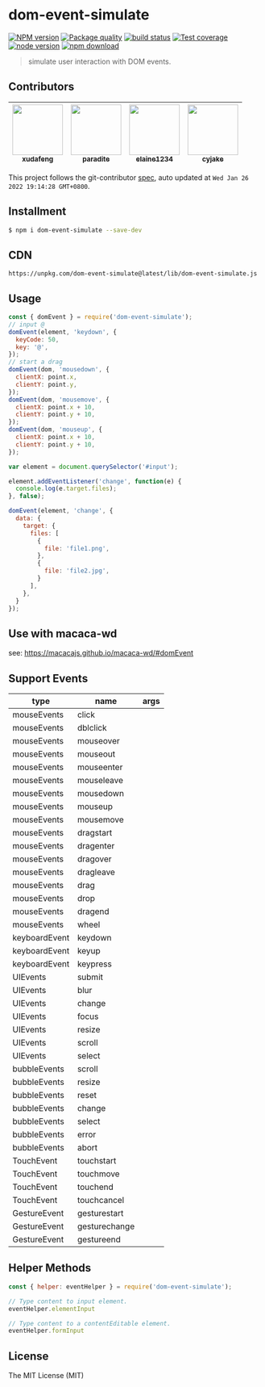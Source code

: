 # dom-event-simulate

[![NPM version][npm-image]][npm-url]
[![Package quality][quality-image]][quality-url]
[![build status][travis-image]][travis-url]
[![Test coverage][coveralls-image]][coveralls-url]
[![node version][node-image]][node-url]
[![npm download][download-image]][download-url]

[npm-image]: https://img.shields.io/npm/v/dom-event-simulate.svg
[npm-url]: https://npmjs.org/package/dom-event-simulate
[quality-image]: https://packagequality.com/shield/dom-event-simulate.svg
[quality-url]: https://packagequality.com/#?package=dom-event-simulate
[travis-image]: https://img.shields.io/travis/macacajs/dom-event-simulate.svg
[travis-url]: https://travis-ci.org/macacajs/dom-event-simulate
[coveralls-image]: https://img.shields.io/coveralls/macacajs/dom-event-simulate.svg
[coveralls-url]: https://coveralls.io/r/macacajs/dom-event-simulate?branch=master
[node-image]: https://img.shields.io/badge/node.js-%3E=_8-green.svg
[node-url]: http://nodejs.org/download/
[download-image]: https://img.shields.io/npm/dm/dom-event-simulate.svg
[download-url]: https://npmjs.org/package/dom-event-simulate

> simulate user interaction with DOM events.

<!-- GITCONTRIBUTOR_START -->

## Contributors

|[<img src="https://avatars.githubusercontent.com/u/1011681?v=4" width="100px;"/><br/><sub><b>xudafeng</b></sub>](https://github.com/xudafeng)<br/>|[<img src="https://avatars.githubusercontent.com/u/1209810?v=4" width="100px;"/><br/><sub><b>paradite</b></sub>](https://github.com/paradite)<br/>|[<img src="https://avatars.githubusercontent.com/u/8325822?v=4" width="100px;"/><br/><sub><b>elaine1234</b></sub>](https://github.com/elaine1234)<br/>|[<img src="https://avatars.githubusercontent.com/u/252317?v=4" width="100px;"/><br/><sub><b>cyjake</b></sub>](https://github.com/cyjake)<br/>|
| :---: | :---: | :---: | :---: |


This project follows the git-contributor [spec](https://github.com/xudafeng/git-contributor), auto updated at `Wed Jan 26 2022 19:14:28 GMT+0800`.

<!-- GITCONTRIBUTOR_END -->

## Installment

```bash
$ npm i dom-event-simulate --save-dev
```

## CDN

```
https://unpkg.com/dom-event-simulate@latest/lib/dom-event-simulate.js
```

## Usage

```javascript
const { domEvent } = require('dom-event-simulate');
// input @
domEvent(element, 'keydown', {
  keyCode: 50,
  key: '@',
});
// start a drag
domEvent(dom, 'mousedown', {
  clientX: point.x,
  clientY: point.y,
});
domEvent(dom, 'mousemove', {
  clientX: point.x + 10,
  clientY: point.y + 10,
});
domEvent(dom, 'mouseup', {
  clientX: point.x + 10,
  clientY: point.y + 10,
});
```

```javascript
var element = document.querySelector('#input');

element.addEventListener('change', function(e) {
  console.log(e.target.files);
}, false);

domEvent(element, 'change', {
  data: {
    target: {
      files: [
        {
          file: 'file1.png',
        },
        {
          file: 'file2.jpg',
        }
      ],
    },
  }
});
```

## Use with macaca-wd

see: https://macacajs.github.io/macaca-wd/#domEvent

## Support Events

| type | name | args |
| --- | --- | --- |
| mouseEvents | click | |
| mouseEvents | dblclick | |
| mouseEvents | mouseover | |
| mouseEvents | mouseout | |
| mouseEvents | mouseenter | |
| mouseEvents | mouseleave | |
| mouseEvents | mousedown | |
| mouseEvents | mouseup | |
| mouseEvents | mousemove | |
| mouseEvents | dragstart | |
| mouseEvents | dragenter | |
| mouseEvents | dragover | |
| mouseEvents | dragleave | |
| mouseEvents | drag | |
| mouseEvents | drop | |
| mouseEvents | dragend | |
| mouseEvents | wheel | |
| keyboardEvent | keydown | |
| keyboardEvent | keyup | |
| keyboardEvent | keypress | |
| UIEvents | submit | |
| UIEvents | blur | |
| UIEvents | change | |
| UIEvents | focus | |
| UIEvents | resize | |
| UIEvents | scroll | |
| UIEvents | select | |
| bubbleEvents | scroll | |
| bubbleEvents | resize | |
| bubbleEvents | reset | |
| bubbleEvents | change | |
| bubbleEvents | select | |
| bubbleEvents | error | |
| bubbleEvents | abort | |
| TouchEvent | touchstart | |
| TouchEvent | touchmove | |
| TouchEvent | touchend | |
| TouchEvent | touchcancel | |
| GestureEvent | gesturestart | |
| GestureEvent | gesturechange | |
| GestureEvent | gestureend | |

## Helper Methods

```javascript
const { helper: eventHelper } = require('dom-event-simulate');

// Type content to input element.
eventHelper.elementInput

// Type content to a contentEditable element.
eventHelper.formInput
```

## License

The MIT License (MIT)
